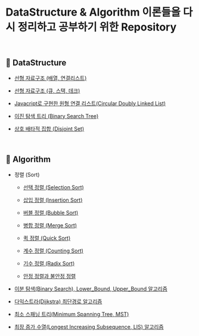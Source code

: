 # DataStructure & Algorithm 이론들을 다시 정리하고 공부하기 위한 Repository

<br>

## :book: DataStructure

* [선형 자료구조 (배열, 연결리스트)](https://github.com/bestdevhyo1225/algorithm_summary/blob/master/data_structure/LinearDatastructure_Array_LinkedList.md)

* [선형 자료구조 (큐, 스택, 데크)](https://github.com/bestdevhyo1225/algorithm_summary/blob/master/data_structure/LinearDatastructure_Array_LinkedList.md)

* [Javacript로 구현한 원형 연결 리스트(Circular Doubly Linked List)](https://github.com/bestdevhyo1225/algorithm_summary/tree/master/data_structure_code/circular_doubly_linked_list)

* [이진 탐색 트리 (Binary Search Tree)](https://github.com/bestdevhyo1225/algorithm_summary/blob/master/data_structure/binary_search_tree.md)

* [상호 배타적 집합 (Disjoint Set)](https://github.com/bestdevhyo1225/algorithm_summary/blob/master/data_structure/DisjointSet.md)

<br>

## :book: Algorithm

* 정렬 (Sort)

    * [선택 정렬 (Selection Sort)](https://github.com/bestdevhyo1225/algorithm_summary/blob/master/algorithm/sort_insertion.md)

    * [삽입 정렬 (Insertion Sort)](https://github.com/bestdevhyo1225/algorithm_summary/blob/master/algorithm/sort_insertion.md)

    * [버블 정렬 (Bubble Sort)](https://github.com/bestdevhyo1225/algorithm_summary/blob/master/algorithm/sort_bubble.md)

    * [병합 정렬 (Merge Sort)](https://github.com/bestdevhyo1225/algorithm_summary/blob/master/algorithm/sort_merge.md)

    * [퀵 정렬 (Quick Sort)](https://github.com/bestdevhyo1225/algorithm_summary/blob/master/algorithm/sort_quick.md)

    * [계수 정렬 (Counting Sort)](https://github.com/bestdevhyo1225/algorithm_summary/blob/master/algorithm/sort_counting.md)

    * [기수 정렬 (Radix Sort)](https://github.com/bestdevhyo1225/algorithm_summary/blob/master/algorithm/sort_radix.md)

    * [안정 정렬과 불안정 정렬](https://github.com/bestdevhyo1225/algorithm_summary/blob/master/algorithm/stableSort_unstableSort.md)

* [이분 탐색(Binary Search), Lower_Bound, Upper_Bound 알고리즘](https://github.com/bestdevhyo1225/algorithm_summary/blob/master/algorithm/binary_search.md)

* [다익스트라(Dijkstra) 최단경로 알고리즘](https://github.com/bestdevhyo1225/algorithm_summary/blob/master/algorithm/dijkstra.md)

* [최소 스패닝 트리(Minimum Spanning Tree, MST)](https://github.com/bestdevhyo1225/algorithm_summary/blob/master/algorithm/MinimumSpanningTree.md)

* [최장 증가 수열(Longest Increasing Subsequence, LIS) 알고리즘](https://github.com/bestdevhyo1225/algorithm_summary/blob/master/algorithm/LongestIncreasingSubsequence.md)

